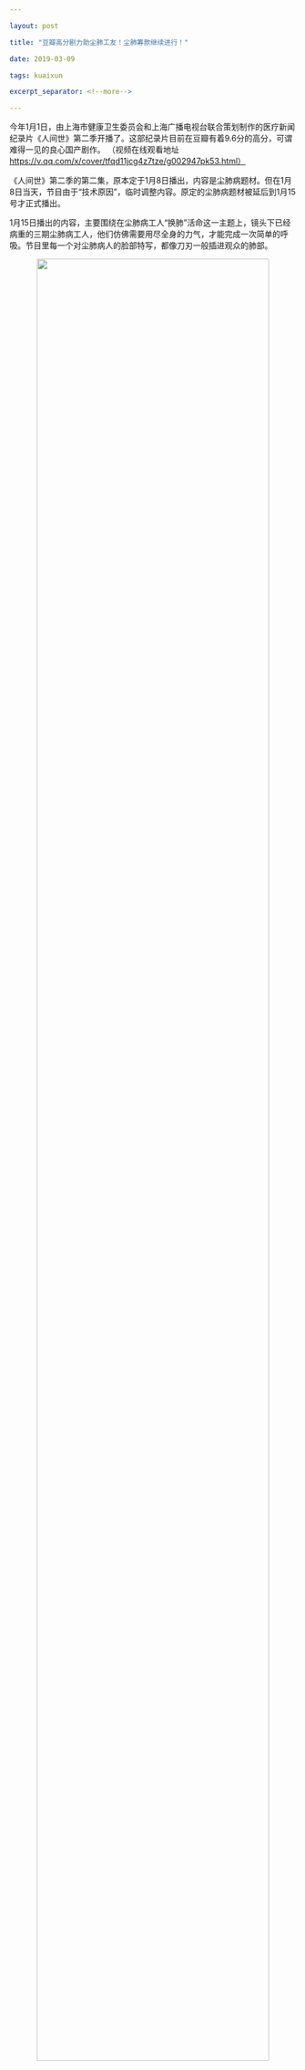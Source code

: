 ```yaml
---

layout: post

title: "豆瓣高分剧力助尘肺工友！尘肺筹款继续进行！"

date: 2019-03-09

tags: kuaixun

excerpt_separator: <!--more-->

---
```

今年1月1日，由上海市健康卫生委员会和上海广播电视台联合策划制作的医疗新闻纪录片《人间世》第二季开播了。这部纪录片目前在豆瓣有着9.6分的高分，可谓难得一见的良心国产剧作。
（视频在线观看地址 https://v.qq.com/x/cover/tfqd11jcg4z7tze/g002947pk53.html）

《人间世》第二季的第二集，原本定于1月8日播出，内容是尘肺病题材。但在1月8日当天，节目由于“技术原因”，临时调整内容。原定的尘肺病题材被延后到1月15号才正式播出。

1月15日播出的内容，主要围绕在尘肺病工人“换肺”活命这一主题上，镜头下已经病重的三期尘肺病工人，他们仿佛需要用尽全身的力气，才能完成一次简单的呼吸。节目里每一个对尘肺病人的脸部特写，都像刀刃一般插进观众的肺部。

<div style="text-align:center"><img src="/images/1.PNG" width="90%"/><br>呼吸困难的尘肺工友</div>


近年来，随着尘肺病问题的爆发，尘肺病也逐渐成为某些部门眼里的“敏感”问题。在2018年，贵州三位医生因为给尘肺病人确诊尘肺，竟被以与病人有利益关系为理由，蒙受牢狱之灾。但经过长期调查，相关部门无法找到所谓的“利益关系”之后，依然以“误诊”名义，对这三位诊断尘肺病的专家医生，进行逮捕。

《人间世》第二季能在这事件之后，依然播出尘肺病工人题材节目，可谓大胆。

更加大胆的是，在播出的节目内容中，导演丝毫不避讳观众的受刺激感受，除了拍摄病重工友的脸部特写之外，还有着不少换肺手术的画面。当尘肺病工友的病肺从体内取出之后，导演还特意播出医生取出病肺的那一刻：

“太重了，我拧不动。”

“正常的没那么重。”

<div style="text-align:center"><img src="/images/2.PNG" width="90%"/><br></div>

<div style="text-align:center"><img src="/images/3.PNG" width="90%"/><br></div>



这样的画面，不知道在中国的影视历史上，算不算得上是突破？看着这些病肺的画面，除了心里感受到沉重之外，更仿佛是看到导演在捧着电视大喊：“这就是尘肺！这就是尘肺！尘肺病人活得有多苦这下你们知道了吗！”

可惜的是，终究是有一些东西，被无情和谐掉。

节目开始不久，当画面在介绍医院里的尘肺病工人时，除了姓名、工作之外，还特地有着有没有工伤认定的介绍。从这可以看出，节目导演对尘肺病人的关注，不仅仅是希望引起关注，而是想探讨尘肺病人真正的困境——尘肺病人，如果没有劳动关系证明，没有工伤认定，就很难得到尘肺病应有的救助。

但整个节目下来，真正有提到劳动关系，提到工伤认定的内容，很少很少。那位为子四处筹款的父亲，拿着工伤认定书说：“我跑这个跑了三年。”

<div style="text-align:center"><img src="/images/4.PNG" width="90%"/><br></div>


这三年发生了多少故事？其他工友为了拿到这个认定又花了多少时间？这些内容，也许才是节目原有的真正核心。在豆瓣上，就有网友评论，尘肺病主题的这一集，在故事性上，与《人间世》其他集数相比，差得很远，明显是被剪了很多内容。也许，这句“三年”能够播出，背后又是一个导演与相关部门艰辛博弈的故事。在节目里，连张海超都出现在节目里了，导演难道只关注他换肺的事情，而没有想去探讨他当年为何要“开胸验肺”？

据说《人间世》每一集的主题，节目组都花了一年的时间来做。巧合的是，这集《人间世》没有体现出来的尘肺病工人认定难、救助难等核心问题，恰恰是湖南尘肺病工人去年一整年的维权核心。来自湖南耒阳、桑植、汨罗三地的尘肺病工人，他们原是深圳建筑工地的风钻、爆破工，在深圳患病却无法依法享受职业病防治法的赔付、医疗待遇。

回到文章最开头，《人间世》原定于今年1月8日播出尘肺病题材的内容，但当天临时调整节目内容。在1月7日，这些湖南的工友再次去到深圳，却在深圳信访办大门外遭到深圳维稳力量的暴力对待、蒙头暴打，甚至用膝盖压住工友后背，把工友按倒地上。一些地方部门为了维护自己、或是为了维护与自身有利益挂钩的企业，不惜对尘肺病工人痛下打手，与国家关注尘肺病、力图改善尘肺病工人境况的精神相违背，也许这才是当天节目调动的“技术原因”。

《人间世》展示出了尘肺病工人、家庭困苦的一面，但尘肺病工人作为一个社会群体，作为一个社会发展过程中所付出的牺牲，却没有能够被展示出来。尘肺病工人的遭遇，比节目里的描述还要苦、还要艰难。

如今，为了支持湖南尘肺病工人能够继续捍卫自己的尊严、权益，我们发起了筹款，希望大家能够以实际行动，支持为社会发展而作出牺牲的尘肺病工人！

捐款方式：
银行卡转账：账户如下
户主：刘秋艳
卡号：6217995590002587518
开户行：湖南省张家界市桑植县官地坪镇中国邮政储蓄银行

微信转账：请扫描以下二维码
<div style="text-align:center"><img src="/images/捐款1.jpg" width="90%"/><br></div>

支付宝转账：请扫描以下二维码
<div style="text-align:center"><img src="/images/捐款2.jpg" width="90%"/><br></div>


